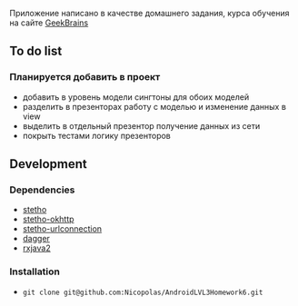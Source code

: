 
Приложение написано в качестве домашнего задания, курса обучения на сайте [GeekBrains](https://geekbrains.ru/)

## To do list
### Планируется добавить в проект
- добавить в уровень модели сингтоны для обоих моделей
- разделить в презенторах работу с моделью и изменение данных в view
- выделить в отдельный презентор получение данных из сети
- покрыть тестами логику презенторов

## Development
### Dependencies

- [stetho](https://mvnrepository.com/artifact/com.facebook.stetho/stetho/)
- [stetho-okhttp](https://mvnrepository.com/artifact/com.facebook.stetho/stetho-okhttp3/)
- [stetho-urlconnection](https://mvnrepository.com/artifact/com.facebook.stetho/stetho-urlconnection/)
- [dagger](https://mvnrepository.com/artifact/com.google.dagger/dagger/)
- [rxjava2](https://mvnrepository.com/artifact/io.reactivex.rxjava2/rxandroid/)

### Installation

- `git clone git@github.com:Nicopolas/AndroidLVL3Homework6.git`